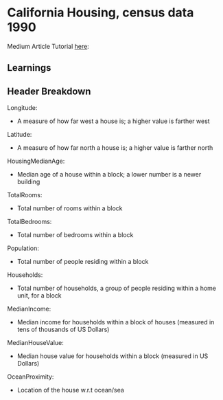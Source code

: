 # California Housing, census data 1990

Medium Article Tutorial [here](https://medium.com/analytics-vidhya/house-price-prediction-regression-with-tensorflow-keras-4fc49fae7123):

## Learnings


## Header Breakdown
Longitude:
* A measure of how far west a house is; a higher value is farther west

Latitude:
* A measure of how far north a house is; a higher value is farther north

HousingMedianAge:
* Median age of a house within a block; a lower number is a newer building

TotalRooms:
* Total number of rooms within a block

TotalBedrooms:
* Total number of bedrooms within a block

Population:
* Total number of people residing within a block

Households:
* Total number of households, a group of people residing within a home unit, for a block

MedianIncome:
* Median income for households within a block of houses (measured in tens of thousands of US Dollars)

MedianHouseValue:
* Median house value for households within a block (measured in US Dollars)

OceanProximity:
* Location of the house w.r.t ocean/sea